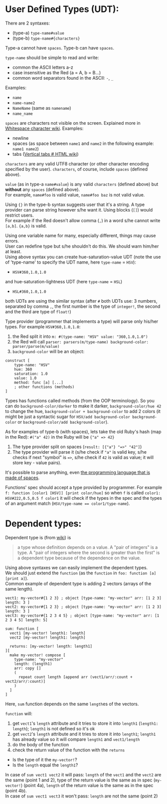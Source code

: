 # User Defined Types (UDT):
There are 2 syntaxes: 
* (type-a) `type-name#value`
* (type-b) `type-name#{characters}`

Type-a cannot have `spaces`. Type-b can have `spaces`.

`type-name` should be simple to read and write:
* common the ASCII letters a-z
* case insensitive as the Red (a = A, b = B...)
* common word separators found in the ASCII: `-`, `_`

Examples:
* `name`
* `name-name2`
* `NameName` (same as `namename`)
* `name_name`


`spaces` are characters not visible on the screen. Explained more in [Whitespace character wiki](https://en.wikipedia.org/wiki/Whitespace_character). Examples:
* newline
* spaces (as space between `name1` and `name2` in the following example: `name1 name2`)
* tabs ([Vertical tabs # HTML wiki](https://en.wikipedia.org/wiki/Vertical_Tab#HTML))


`characters` are any valid UTF8 character (or other character encoding specified by the user). `characters`, of course, include `spaces` (defined above).


`value` (as in type-a `name#value`) is any valid `characters` (defined above) but ****without**** any `spaces` (defined above).  
For example, `name#foo` is valid value, `name#foo baz` is not valid value.

Using `{}` in the type-b syntax suggests user that it's a string. A type provider can parse string however s/he want it. Using blocks (`[]`) would restrict users.  
For example if the Red doesn't allow comma (`,`) in a word s/he cannot write `[a,b]`. `{a,b}` is valid.

Using one variable name for many, especially different, things may cause errors.  
User can redefine type but s/he shouldn't do this. We should warn him/her at least.    
Using above syntax you can create hue-saturation-value UDT (note the use of 'type-name' to specify the UDT name, here `type-name` = `HSV`):
* `HSV#360,1.0,1.0`   

and hue-saturation-lightness UDT (here `type-name` = `HSL`)
* `HSL#360,1.0,1.0`  


both UDTs are using the similar syntax (after `#` both UDTs use: 3 numbers, separated by comma `,`, the first number is the type of `integer!`, the second and the third are type of `float!`)


Type provider (programmer that implements a type) will parse only his/her types. For example `HSV#360,1.0,1.0`:
1) the Red split it into `m: #(type-name: "HSV" value: "360,1.0,1.0")`
2) the Red will call `parser: parsers(m/type-name) background-color: parser/parse(m/value)`
3) `background-color` will be an object:

```
construct [
    type-name: "HSV"
    hue: 360
    saturation: 1.0
    value: 1.0
    method: func [a] [...]
    ; other functions (methods)
]
```

Types has functions called methods (from the OOP terminology). So you can do `background-color/darker` to make it darker, `background-color/hue 42` to change the hue, `background-color + background-color` to add 2 colors (it might be just a syntactic sugar for `HSV/add background-color background-color` or `background-color/add background-color`).

As for examples of type-b (with spaces), lets take the old Ruby's hash (map in the Red):
`#("a" 42)` in the Ruby will be `{"a" => 42}`
1) The type provider split on spaces (`result: [{"a"} "=>" "42"]`)
2) The type provider will parse it (s/he check if `"a"` is valid key, s/he checks if next "symbol" is `=>`, s/he check if `42` is valid as value; it will store key - value pairs).  

It's possible to parse anything, even [the programming language that is made of spaces](https://en.wikipedia.org/wiki/Whitespace_(programming_language)).

Functions' spec should accept a type provided by programmer.
For example `f: function [color1 [HSV]] [print color/hue]` so when `f` is called `color1: HSV#222,0.5,0.5 f color1` it will check if the types in the spec and the types of an argument match (`HSV/type-name == color1/type-name`).

# Dependent types:
Dependent type is (from [wiki](https://en.wikipedia.org/wiki/Dependent_type)) is
> a type whose definition depends on a value. A "pair of integers" is a type. A "pair of integers where the second is greater than the first" is a dependent type because of the dependence on the value. 

Using above syntaxes we can easily implement the dependent types.  
We should just extend the `function` (as the `function` in `foo: function [a] [print a]`).  
Common example of dependent type is adding 2 vectors (arrays of the same length). 
```
vect1: my-vector#{1 2 3} ; object [type-name: "my-vector" arr: [1 2 3] length: 3 ]
vect2: my-vector#{1 2 3} ; object [type-name: "my-vector" arr: [1 2 3] length: 3 ]
vect3: my-vector#{1 2 3 4 5} ; object [type-name: "my-vector" arr: [1 2 3 4 5] length: 5] 

sum: function [
  vect1 [my-vector! length1: length]
  vect2 [my-vector! length1: length]

  returns: [my-vector! length: length1]
][
  make my-vector! compose [
    type-name: "my-vector"
    length: (length1)
    arr: copy []
    (  
      repeat count length [append arr (vect1/arr/:count + vect2/arr/:count)]
    )
  ]
]
```
Here, `sum` function depends on the same `length`es of the vectors.

`function` will:
1) get `vect1`'s `length` attribute and it tries to store it into `length1` (`length1: length`); `length1` is not defined so it's ok
2) get `vect2`'s `length` attribute and it tries to store it into `length1`; `length1` has already value so it will compare `length1` and `vect1/length`
3) do the body of the function
4) check the return value of the function with the `returns` 
* Is the type of it the `my-vector!`?
* Is the `length` equal the `length1`?

In case of `sum vect1 vect2` it will pass: `length` of the `vect1` and the `vect2` are the same (point 1 and 2), type of the return value is the same as in spec (`my-vector!`) (point 4a), `length` of the return value is the same as in the spec (point 4b).  
In case of `sum vect1 vect3` it won't pass: `length` are not the same (point 2)
